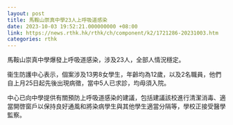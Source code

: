 ```yaml
---
layout: post
title: 馬鞍山崇真中學23人上呼吸道感染
date: 2023-10-03 19:52:21.000000000 +08:00
link: https://news.rthk.hk/rthk/ch/component/k2/1721286-20231003.htm
categories: rthk
---
```


馬鞍山崇真中學爆發上呼吸道感染，涉及23人，全部人情況穩定。

衞生防護中心表示，個案涉及13男8女學生，年齡均為12歲，以及2名職員，他們自上月25日起先後出現病徵，當中5人已求診，均毋須入院。

中心已向中學提供有關預防上呼吸道感染的建議，包括建議該校進行清潔消毒、適當開啓窗戶以保持良好通風和將染病學生與其他學生適當分隔等，學校正接受醫學監察。
